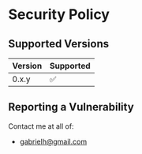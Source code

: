 # Security Policy

## Supported Versions

| Version | Supported          |
| ------- | ------------------ |
| 0.x.y   | :white_check_mark: |

## Reporting a Vulnerability

Contact me at all of:

- gabrielh@gmail.com
